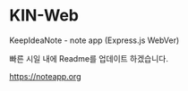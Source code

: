 # KIN-Web
KeepIdeaNote - note app (Express.js WebVer)

빠른 시일 내에 Readme를 업데이트 하겠습니다.

https://noteapp.org
